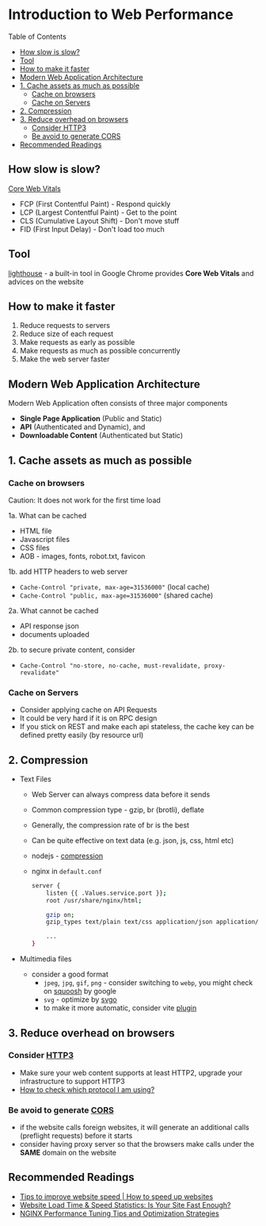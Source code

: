 # Introduction to Web Performance <!-- omit in toc -->

Table of Contents

- [How slow is slow?](#how-slow-is-slow)
- [Tool](#tool)
- [How to make it faster](#how-to-make-it-faster)
- [Modern Web Application Architecture](#modern-web-application-architecture)
- [1. Cache assets as much as possible](#1-cache-assets-as-much-as-possible)
  - [Cache on browsers](#cache-on-browsers)
  - [Cache on Servers](#cache-on-servers)
- [2. Compression](#2-compression)
- [3. Reduce overhead on browsers](#3-reduce-overhead-on-browsers)
  - [Consider HTTP3](#consider-http3)
  - [Be avoid to generate CORS](#be-avoid-to-generate-cors)
- [Recommended Readings](#recommended-readings)

## How slow is slow?

[Core Web Vitals](https://web.dev/articles/vitals)

- FCP (First Contentful Paint) - Respond quickly
- LCP (Largest Contentful Paint) - Get to the point
- CLS (Cumulative Layout Shift) - Don't move stuff
- FID (First Input Delay) - Don't load too much

## Tool

[lighthouse](https://developer.chrome.com/docs/lighthouse/overview) - a built-in tool in Google Chrome provides **Core Web Vitals** and advices on the website

## How to make it faster

1. Reduce requests to servers
2. Reduce size of each request
3. Make requests as early as possible
4. Make requests as much as possible concurrently
5. Make the web server faster

## Modern Web Application Architecture

Modern Web Application often consists of three major components

- **Single Page Application** (Public and Static)
- **API** (Authenticated and Dynamic), and
- **Downloadable Content** (Authenticated but Static)

## 1. Cache assets as much as possible

### Cache on browsers

Caution: It does not work for the first time load

1a. What can be cached

- HTML file
- Javascript files
- CSS files
- AOB - images, fonts, robot.txt, favicon

1b. add HTTP headers to web server

- `Cache-Control "private, max-age=31536000"` (local cache)
- `Cache-Control "public, max-age=31536000"` (shared cache)

2a. What cannot be cached

- API response json
- documents uploaded

2b. to secure private content, consider

- `Cache-Control "no-store, no-cache, must-revalidate, proxy-revalidate"`

### Cache on Servers

- Consider applying cache on API Requests
- It could be very hard if it is on RPC design
- If you stick on REST and make each api stateless, the cache key can be defined pretty easily (by resource url)

## 2. Compression

- Text Files
  - Web Server can always compress data before it sends
  - Common compression type - gzip, br (brotli), deflate
  - Generally, the compression rate of br is the best
  - Can be quite effective on text data (e.g. json, js, css, html etc)
  - nodejs - [compression](https://github.com/expressjs/compression)
  - nginx in `default.conf`

    ```bash
    server {
        listen {{ .Values.service.port }};
        root /usr/share/nginx/html;

        gzip on;
        gzip_types text/plain text/css application/json application/javascript text/xml application/xml application/xml+rss text/javascript image/svg+xml image/x-icon;

        ...
    }
    ```

- Multimedia files

  - consider a good format
    - `jpeg`, `jpg`, `gif`, `png` - consider switching to `webp`, you might check on [squoosh](https://squoosh.app) by google
    - `svg` - optimize by [svgo](https://github.com/svg/svgo)
    - to make it more automatic, consider vite [plugin](https://github.com/FatehAK/vite-plugin-image-optimizer)

## 3. Reduce overhead on browsers

### Consider [HTTP3](https://www.cloudflare.com/learning/performance/what-is-http3)

- Make sure your web content supports at least HTTP2, upgrade your infrastructure to support HTTP3
- [How to check which protocol I am using?](https://stackoverflow.com/questions/78246219/azure-application-gateway-http-2-not-working)

### Be avoid to generate [CORS](https://developer.mozilla.org/en-US/docs/Web/HTTP/CORS)

- if the website calls foreign websites, it will generate an additional calls (preflight requests) before it starts
- consider having proxy server so that the browsers make calls under the **SAME** domain on the website

## Recommended Readings

- [Tips to improve website speed | How to speed up websites](https://www.cloudflare.com/learning/performance/speed-up-a-website)
- [Website Load Time & Speed Statistics: Is Your Site Fast Enough?](https://wp-rocket.me/blog/website-load-time-speed-statistics)
- [NGINX Performance Tuning Tips and Optimization Strategies](https://www.cloudpanel.io/blog/nginx-performance)
